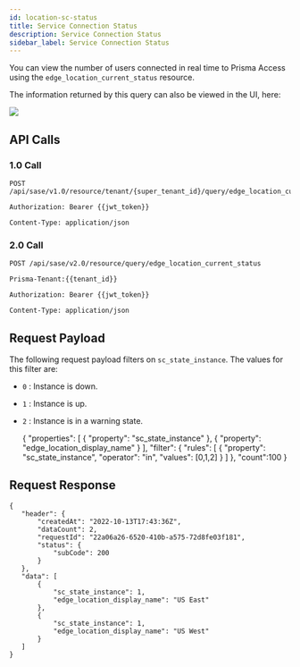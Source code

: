 ```yaml
---
id: location-sc-status
title: Service Connection Status
description: Service Connection Status 
sidebar_label: Service Connection Status
---
```


You can view the number of users connected in real time to Prisma Access using the `edge_location_current_status` resource.

The information returned by this query can also be viewed in the UI, here:

![](/access/img/location_sc_status_img.png)

## API Calls

### 1.0 Call

    POST /api/sase/v1.0/resource/tenant/{super_tenant_id}/query/edge_location_current_status

    Authorization: Bearer {{jwt_token}}
    
    Content-Type: application/json

### 2.0 Call

    POST /api/sase/v2.0/resource/query/edge_location_current_status

    Prisma-Tenant:{{tenant_id}}

    Authorization: Bearer {{jwt_token}}
    
    Content-Type: application/json

## Request Payload

The following request payload filters on `sc_state_instance`. The values for this filter are:

* `0` : Instance is down.
* `1` : Instance is up.
* `2` : Instance is in a warning state.


     {
        "properties": [
            {
                "property": "sc_state_instance"
            },
            {
                "property": "edge_location_display_name"
            }
        ],
        "filter": {
            "rules": [
                {
                    "property": "sc_state_instance",
                    "operator": "in",
                    "values": [0,1,2]
                }
            ]
        },
        "count":100
    }



## Request Response

    {
       "header": {
           "createdAt": "2022-10-13T17:43:36Z",
           "dataCount": 2,
           "requestId": "22a06a26-6520-410b-a575-72d8fe03f181",
           "status": {
               "subCode": 200
           }
       },
       "data": [
           {
               "sc_state_instance": 1,
               "edge_location_display_name": "US East"
           },
           {
               "sc_state_instance": 1,
               "edge_location_display_name": "US West"
           }
       ]
    }
